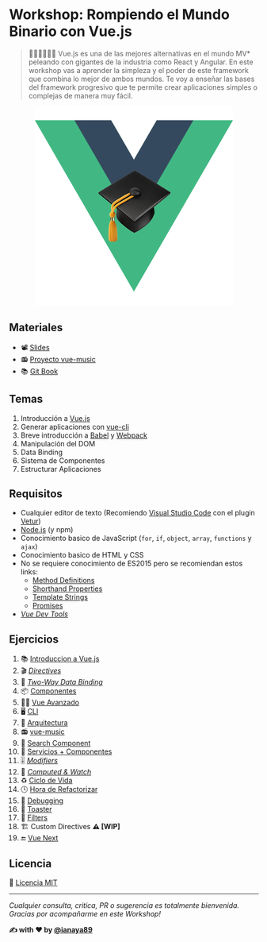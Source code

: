 # Workshop: Rompiendo el Mundo Binario con Vue.js



> 👨‍🏫👩‍🏫🇪🇸 Vue.js es una de las mejores alternativas en el mundo MV* peleando con gigantes de la industria como React y Angular. En este workshop vas a aprender la simpleza y el poder de este framework que combina lo mejor de ambos mundos. Te voy a enseñar las bases del framework progresivo que te permite crear aplicaciones simples o complejas de manera muy fácil.

<p align="center">
 <img src="docs/img/logo-emoji.png" alt="vue">
</p>

## Materiales
* 📽 [Slides](https://ianaya89.github.io/workshop-vuejs)
* 📻 [Proyecto vue-music](https://github.com/ianaya89/vue-music)
* 📚 [Git Book](https://ianaya89.gitbooks.io/rompiendo-el-mundo-binario-con-vue-js)

## Temas

1. Introducción a [Vue.js](https://vuejs.org/)
2. Generar aplicaciones con [vue-cli](https://github.com/vuejs/vue-cli)
3. Breve introducción a [Babel](http://babeljs.io/) y [Webpack](https://webpack.js.org/)
4. Manipulación del DOM
5. Data Binding
6. Sistema de Componentes
7. Estructurar Aplicaciones

## Requisitos

* Cualquier editor de texto (Recomiendo [Visual Studio Code](https://code.visualstudio.com/) con el plugin [Vetur](https://marketplace.visualstudio.com/items?itemName=octref.vetur))
* [Node.js](https://nodejs.org/en/) (y npm)
* Conocimiento basico de JavaScript (`for`, `if`, `object`, `array`, `functions` y `ajax`)
* Conocimiento basico de HTML y CSS
* No se requiere conocimiento de ES2015 pero se recomiendan estos links:
  * [Method Definitions](https://developer.mozilla.org/es/docs/Web/JavaScript/Referencia/funciónes/Method_definitions)
  * [Shorthand Properties](https://developer.mozilla.org/en/docs/Web/JavaScript/Reference/Operators/Object_initializer)
  * [Template Strings](https://developer.mozilla.org/es/docs/Web/JavaScript/Referencia/template_strings)
  * [Promises](https://developer.mozilla.org/es/docs/Web/JavaScript/Referencia/Objetos_globales/Promise)
* *[Vue Dev Tools](https://github.com/vuejs/vue-devtools)*

## Ejercicios
1. 📚 [Introduccion a Vue.js](https://github.com/ianaya89/workshop-vuejs/blob/master/ex/01.md)
2. 🎬 *[Directives](https://github.com/ianaya89/workshop-vuejs/blob/master/ex/02.md)*
3. 🔁 *[Two-Way Data Binding](https://github.com/ianaya89/workshop-vuejs/blob/master/ex/03.md)*
4. 📦 [Componentes](https://github.com/ianaya89/workshop-vuejs/blob/master/ex/04.md)
5. 👨‍🎓 [Vue Avanzado](https://github.com/ianaya89/workshop-vuejs/blob/master/ex/05.md)
6. 🖥 [CLI](https://github.com/ianaya89/workshop-vuejs/blob/master/ex/06.md)
7. 👷 [Arquitectura](https://github.com/ianaya89/workshop-vuejs/blob/master/ex/07.md)
8. 📻 [vue-music](https://github.com/ianaya89/workshop-vuejs/blob/master/ex/08.md)
9. 🔎 [Search Component](https://github.com/ianaya89/workshop-vuejs/blob/master/ex/09.md)
10. 🚀 [Servicios + Componentes](https://github.com/ianaya89/workshop-vuejs/blob/master/ex/10.md)
11. 🎚 *[Modifiers](https://github.com/ianaya89/workshop-vuejs/blob/master/ex/11.md)*
12. 👀 *[Computed & Watch](https://github.com/ianaya89/workshop-vuejs/blob/master/ex/12.md)*
13. ♻️ [Ciclo de Vida](https://github.com/ianaya89/workshop-vuejs/blob/master/ex/13.md)
14. 🕓 [Hora de Refactorizar](https://github.com/ianaya89/workshop-vuejs/blob/master/ex/14.md)
15. 🐛 [Debugging](https://github.com/ianaya89/workshop-vuejs/blob/master/ex/15.md)
16. 🍞 [Toaster](https://github.com/ianaya89/workshop-vuejs/blob/master/ex/16.md)
17. 🚬 [Filters](https://github.com/ianaya89/workshop-vuejs/blob/master/ex/17.md)
18. 🏗 Custom Directives **⚠️ [WIP]**
19. 🔚 [Vue Next](https://github.com/ianaya89/workshop-vuejs/blob/master/ex/18.md)

## Licencia
📄 [Licencia MIT](https://github.com/ndelvalle/workshop-vuejs/blob/master/LICENSE)

---
*Cualquier consulta, critica, PR o sugerencia es totalmente bienvenida.
Gracias por acompañarme en este Workshop!*

**✍️ with ❤️ by [@ianaya89](https://twitter.com/ianaya89)**
